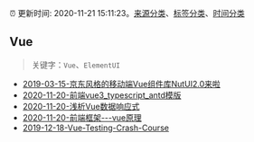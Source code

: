 :alarm_clock: 更新时间: 2020-11-21 15:11:23。[来源分类](../README.md)、[标签分类](../TAGS.md)、[时间分类](../TIMELINE.md)

## Vue


> 关键字：`Vue`、`ElementUI`



- [2019-03-15-京东风格的移动端Vue组件库NutUI2.0来啦](https://jdc.jd.com/archives/212979) 
- [2020-11-20-前端vue3_typescript_antd模版](https://juejin.im/post/6897168958915346440) 
- [2020-11-20-浅析Vue数据响应式](https://juejin.im/post/6897165348426235918) 
- [2020-11-20-前端框架---vue原理](https://juejin.im/post/6897134824177860622) 
- [2019-12-18-Vue-Testing-Crash-Course](https://dev.to/blacksonic/vue-testing-crash-course-59kl) 